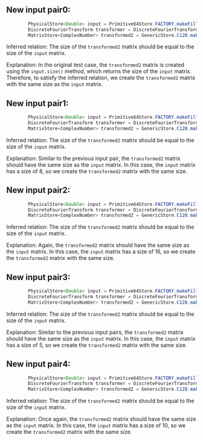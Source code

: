 ## New input pair0:
```java
        PhysicalStore<Double> input = Primitive64Store.FACTORY.makeFilled(2, 1, Uniform.of(-2, 4));
        DiscreteFourierTransform transformer = DiscreteFourierTransform.newInstance(2);
        MatrixStore<ComplexNumber> transformed2 = GenericStore.C128.makeDense(input.size(), 1);
```

Inferred relation: The size of the `transformed2` matrix should be equal to the size of the `input` matrix.

Explanation: In the original test case, the `transformed2` matrix is created using the `input.size()` method, which returns the size of the `input` matrix. Therefore, to satisfy the inferred relation, we create the `transformed2` matrix with the same size as the `input` matrix.

## New input pair1:
```java
        PhysicalStore<Double> input = Primitive64Store.FACTORY.makeFilled(8, 1, Uniform.of(-2, 4));
        DiscreteFourierTransform transformer = DiscreteFourierTransform.newInstance(8);
        MatrixStore<ComplexNumber> transformed2 = GenericStore.C128.makeDense(input.size(), 1);
```

Inferred relation: The size of the `transformed2` matrix should be equal to the size of the `input` matrix.

Explanation: Similar to the previous input pair, the `transformed2` matrix should have the same size as the `input` matrix. In this case, the `input` matrix has a size of 8, so we create the `transformed2` matrix with the same size.

## New input pair2:
```java
        PhysicalStore<Double> input = Primitive64Store.FACTORY.makeFilled(16, 1, Uniform.of(-2, 4));
        DiscreteFourierTransform transformer = DiscreteFourierTransform.newInstance(16);
        MatrixStore<ComplexNumber> transformed2 = GenericStore.C128.makeDense(input.size(), 1);
```

Inferred relation: The size of the `transformed2` matrix should be equal to the size of the `input` matrix.

Explanation: Again, the `transformed2` matrix should have the same size as the `input` matrix. In this case, the `input` matrix has a size of 16, so we create the `transformed2` matrix with the same size.

## New input pair3:
```java
        PhysicalStore<Double> input = Primitive64Store.FACTORY.makeFilled(5, 1, Uniform.of(-2, 4));
        DiscreteFourierTransform transformer = DiscreteFourierTransform.newInstance(5);
        MatrixStore<ComplexNumber> transformed2 = GenericStore.C128.makeDense(input.size(), 1);
```

Inferred relation: The size of the `transformed2` matrix should be equal to the size of the `input` matrix.

Explanation: Similar to the previous input pairs, the `transformed2` matrix should have the same size as the `input` matrix. In this case, the `input` matrix has a size of 5, so we create the `transformed2` matrix with the same size.

## New input pair4:
```java
        PhysicalStore<Double> input = Primitive64Store.FACTORY.makeFilled(10, 1, Uniform.of(-2, 4));
        DiscreteFourierTransform transformer = DiscreteFourierTransform.newInstance(10);
        MatrixStore<ComplexNumber> transformed2 = GenericStore.C128.makeDense(input.size(), 1);
```

Inferred relation: The size of the `transformed2` matrix should be equal to the size of the `input` matrix.

Explanation: Once again, the `transformed2` matrix should have the same size as the `input` matrix. In this case, the `input` matrix has a size of 10, so we create the `transformed2` matrix with the same size.